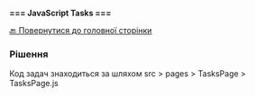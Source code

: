 **=== JavaScript Tasks ===**

[🔙 Повернутися до головної сторінки](README.md)

### Рішення

Код задач знаходиться за шляхом src > pages > TasksPage > TasksPage.js
